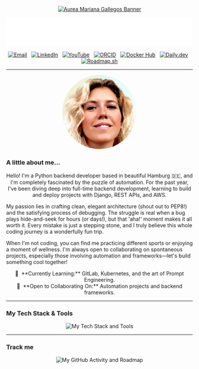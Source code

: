<!-- Banner Image -->
<p align="center">
  <a href="https://github.com/Mariana-GG">
    <img src="https://raw.githubusercontent.com/Mariana-GG/Mariana-GG/main/assets/input_file_3.png" alt="Aurea Mariana Gallegos Banner"/>
  </a>
</p>

<!-- Animated Introduction -->
<p align="center">
  <img src="https://raw.githubusercontent.com/Mariana-GG/Mariana-GG/main/assets/header-animation.svg" alt="Aurea Mariana Gallegos"/>
</p>

<!-- Social & Professional Links -->
<p align="center">
    <a href="mailto:aurea.mariana.gg@gmail.com"><img src="https://img.shields.io/badge/Email-DDA790?style=for-the-badge&logo=gmail&logoColor=white" alt="Email"/></a>
     
    <a href="https://www.linkedin.com/in/aurea-mariana-gallegos-gloria-backend-developer"><img src="https://img.shields.io/badge/LinkedIn-DDA790?style=for-the-badge&logo=linkedin&logoColor=white" alt="LinkedIn"/></a>
     
    <a href="https://www.youtube.com/@Aurea-Mariana-GG"><img src="https://img.shields.io/badge/YouTube-DDA790?style=for-the-badge&logo=youtube&logoColor=white" alt="YouTube"/></a>
     
    <a href="https://orcid.org/0009-0000-1609-4468"><img src="https://img.shields.io/badge/ORCID-DDA790?style=for-the-badge&logo=orcid&logoColor=white" alt="ORCID"/></a>
     
    <a href="https://hub.docker.com/repositories/marianagg"><img src="https://img.shields.io/badge/Docker%20Hub-DDA790?style=for-the-badge&logo=docker&logoColor=white" alt="Docker Hub"/></a>
     
    <a href="https://app.daily.dev/marianagg"><img src="https://img.shields.io/badge/daily.dev-DDA790?style=for-the-badge&logo=dailydotdev&logoColor=white" alt="Daily.dev"/></a>
     
    <a href="https://roadmap.sh/u/marianagg"><img src="https://img.shields.io/badge/My%20Roadmap-DDA790?style=for-the-badge&logoColor=white" alt="Roadmap.sh"/></a>
</p>

---

<!-- Profile Photo -->
<p align="center">
  <img src="https://raw.githubusercontent.com/Mariana-GG/Mariana-GG/main/assets/Bewerbungsportrait.png" alt="Aurea Mariana Gallegos" width="200px" style="border-radius:50%;"/>
</p>

### A little about me...

<p align="center">
Hello! I'm a Python backend developer based in beautiful Hamburg 🇩🇪, and I'm completely fascinated by the puzzle of automation. For the past year, I've been diving deep into full-time backend development, learning to build and deploy projects with Django, REST APIs, and AWS.

My passion lies in crafting clean, elegant architecture (shout out to PEP8!) and the satisfying process of debugging. The struggle is real when a bug plays hide-and-seek for hours (or days!), but that 'aha!' moment makes it all worth it. Every mistake is just a stepping stone, and I truly believe this whole coding journey is a wonderfully fun trip.

When I'm not coding, you can find me practicing different sports or enjoying a moment of wellness. I'm always open to collaborating on spontaneous projects, especially those involving automation and frameworks—let's build something cool together!
</p>

<p align="center">
🧠  **Currently Learning:** GitLab, Kubernetes, and the art of Prompt Engineering. <br>
🤝  **Open to Collaborating On:** Automation projects and backend frameworks.
</p>

---

### My Tech Stack & Tools

<p align="center">
  <img src="https://raw.githubusercontent.com/Mariana-GG/Mariana-GG/main/assets/skill_icons.svg" alt="My Tech Stack and Tools"/>
</p>

---

### Track me

<p align="center">
  <img src="https://raw.githubusercontent.com/Mariana-GG/Mariana-GG/main/assets/track_me.svg" alt="My GitHub Activity and Roadmap"/>
</p>
